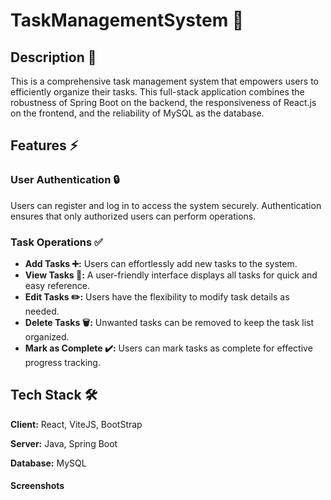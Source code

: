 # TaskManagementSystem 📝

## Description 📄

This is a comprehensive task management system that empowers users to efficiently organize their tasks. This full-stack application combines the robustness of Spring Boot on the backend, the responsiveness of React.js on the frontend, and the reliability of MySQL as the database.

## Features ⚡
### User Authentication 🔒
Users can register and log in to access the system securely.
Authentication ensures that only authorized users can perform operations.

### Task Operations ✅

- **Add Tasks ➕:** Users can effortlessly add new tasks to the system.
- **View Tasks  👀:** A user-friendly interface displays all tasks for quick and easy reference.
- **Edit Tasks ✏️:** Users have the flexibility to modify task details as needed.
- **Delete Tasks  🗑️:** Unwanted tasks can be removed to keep the task list organized.
- **Mark as Complete ✔️:** Users can mark tasks as complete for effective progress tracking.


## Tech Stack 🛠️

**Client:** React, ViteJS, BootStrap

**Server:** Java, Spring Boot

**Database:** MySQL



#### Screenshots

